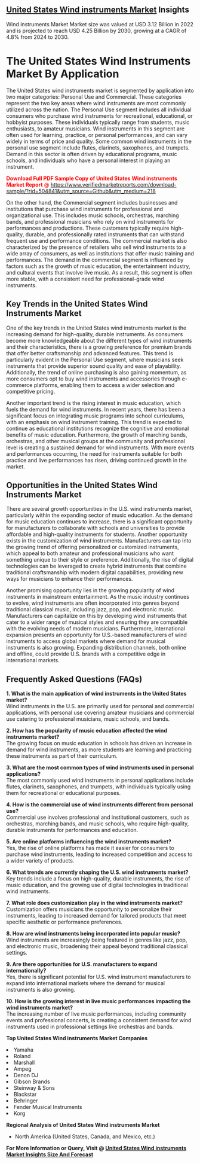 <h2><a href="https://www.verifiedmarketreports.com/download-sample/?rid=504841&amp;utm_source=Github&amp;utm_medium=218" target="_blank">United States Wind instruments Market</a> Insights</h2><p>Wind instruments Market Market size was valued at USD 3.12 Billion in 2022 and is projected to reach USD 4.25 Billion by 2030, growing at a CAGR of 4.8% from 2024 to 2030.</p><p><div> <h1>The United States Wind Instruments Market By Application</h1> <p>The United States wind instruments market is segmented by application into two major categories: Personal Use and Commercial. These categories represent the two key areas where wind instruments are most commonly utilized across the nation. The Personal Use segment includes all individual consumers who purchase wind instruments for recreational, educational, or hobbyist purposes. These individuals typically range from students, music enthusiasts, to amateur musicians. Wind instruments in this segment are often used for learning, practice, or personal performances, and can vary widely in terms of price and quality. Some common wind instruments in the personal use segment include flutes, clarinets, saxophones, and trumpets. Demand in this sector is often driven by educational programs, music schools, and individuals who have a personal interest in playing an instrument. <p><span class=""><span style="color: #ff0000;"><strong>Download Full PDF Sample Copy of United States Wind instruments Market Report</strong> @ </span><a href="https://www.verifiedmarketreports.com/download-sample/?rid=504841&amp;utm_source=Github&amp;utm_medium=218" target="_blank">https://www.verifiedmarketreports.com/download-sample/?rid=504841&amp;utm_source=Github&amp;utm_medium=218</a></span></p> On the other hand, the Commercial segment includes businesses and institutions that purchase wind instruments for professional and organizational use. This includes music schools, orchestras, marching bands, and professional musicians who rely on wind instruments for performances and productions. These customers typically require high-quality, durable, and professionally rated instruments that can withstand frequent use and performance conditions. The commercial market is also characterized by the presence of retailers who sell wind instruments to a wide array of consumers, as well as institutions that offer music training and performances. The demand in the commercial segment is influenced by factors such as the growth of music education, the entertainment industry, and cultural events that involve live music. As a result, this segment is often more stable, with a consistent need for professional-grade wind instruments. <h2>Key Trends in the United States Wind Instruments Market</h2> <p>One of the key trends in the United States wind instruments market is the increasing demand for high-quality, durable instruments. As consumers become more knowledgeable about the different types of wind instruments and their characteristics, there is a growing preference for premium brands that offer better craftsmanship and advanced features. This trend is particularly evident in the Personal Use segment, where musicians seek instruments that provide superior sound quality and ease of playability. Additionally, the trend of online purchasing is also gaining momentum, as more consumers opt to buy wind instruments and accessories through e-commerce platforms, enabling them to access a wider selection and competitive pricing.</p> <p>Another important trend is the rising interest in music education, which fuels the demand for wind instruments. In recent years, there has been a significant focus on integrating music programs into school curriculums, with an emphasis on wind instrument training. This trend is expected to continue as educational institutions recognize the cognitive and emotional benefits of music education. Furthermore, the growth of marching bands, orchestras, and other musical groups at the community and professional level is creating a sustained demand for wind instruments. With more events and performances occurring, the need for instruments suitable for both practice and live performances has risen, driving continued growth in the market.</p> <h2>Opportunities in the United States Wind Instruments Market</h2> <p>There are several growth opportunities in the U.S. wind instruments market, particularly within the expanding sector of music education. As the demand for music education continues to increase, there is a significant opportunity for manufacturers to collaborate with schools and universities to provide affordable and high-quality instruments for students. Another opportunity exists in the customization of wind instruments. Manufacturers can tap into the growing trend of offering personalized or customized instruments, which appeal to both amateur and professional musicians who want something unique to their style or preference. Additionally, the rise of digital technologies can be leveraged to create hybrid instruments that combine traditional craftsmanship with modern digital capabilities, providing new ways for musicians to enhance their performances.</p> <p>Another promising opportunity lies in the growing popularity of wind instruments in mainstream entertainment. As the music industry continues to evolve, wind instruments are often incorporated into genres beyond traditional classical music, including jazz, pop, and electronic music. Manufacturers can capitalize on this by developing wind instruments that cater to a wider range of musical styles and ensuring they are compatible with the evolving needs of modern musicians. Furthermore, international expansion presents an opportunity for U.S.-based manufacturers of wind instruments to access global markets where demand for musical instruments is also growing. Expanding distribution channels, both online and offline, could provide U.S. brands with a competitive edge in international markets.</p> <h2>Frequently Asked Questions (FAQs)</h2> <p><b>1. What is the main application of wind instruments in the United States market?</b><br> Wind instruments in the U.S. are primarily used for personal and commercial applications, with personal use covering amateur musicians and commercial use catering to professional musicians, music schools, and bands.</p> <p><b>2. How has the popularity of music education affected the wind instruments market?</b><br> The growing focus on music education in schools has driven an increase in demand for wind instruments, as more students are learning and practicing these instruments as part of their curriculum.</p> <p><b>3. What are the most common types of wind instruments used in personal applications?</b><br> The most commonly used wind instruments in personal applications include flutes, clarinets, saxophones, and trumpets, with individuals typically using them for recreational or educational purposes.</p> <p><b>4. How is the commercial use of wind instruments different from personal use?</b><br> Commercial use involves professional and institutional customers, such as orchestras, marching bands, and music schools, who require high-quality, durable instruments for performances and education.</p> <p><b>5. Are online platforms influencing the wind instruments market?</b><br> Yes, the rise of online platforms has made it easier for consumers to purchase wind instruments, leading to increased competition and access to a wider variety of products.</p> <p><b>6. What trends are currently shaping the U.S. wind instruments market?</b><br> Key trends include a focus on high-quality, durable instruments, the rise of music education, and the growing use of digital technologies in traditional wind instruments.</p> <p><b>7. What role does customization play in the wind instruments market?</b><br> Customization offers musicians the opportunity to personalize their instruments, leading to increased demand for tailored products that meet specific aesthetic or performance preferences.</p> <p><b>8. How are wind instruments being incorporated into popular music?</b><br> Wind instruments are increasingly being featured in genres like jazz, pop, and electronic music, broadening their appeal beyond traditional classical settings.</p> <p><b>9. Are there opportunities for U.S. manufacturers to expand internationally?</b><br> Yes, there is significant potential for U.S. wind instrument manufacturers to expand into international markets where the demand for musical instruments is also growing.</p> <p><b>10. How is the growing interest in live music performances impacting the wind instruments market?</b><br> The increasing number of live music performances, including community events and professional concerts, is creating a consistent demand for wind instruments used in professional settings like orchestras and bands.</p> </div></p><p><strong>Top United States Wind instruments Market Companies</strong></p><div data-test-id=""><p><li>Yamaha</li><li> Roland</li><li> Marshall</li><li> Ampeg</li><li> Denon DJ</li><li> Gibson Brands</li><li> Steinway & Sons</li><li> Blackstar</li><li> Behringer</li><li> Fender Musical Instruments</li><li> Korg</li></p><div><strong>Regional Analysis of&nbsp;United States Wind instruments Market</strong></div><ul><li dir="ltr"><p dir="ltr">North America&nbsp;(United States, Canada, and Mexico, etc.)</p></li></ul><p><strong>For More Information or Query, Visit @&nbsp;</strong><strong><a href="https://www.verifiedmarketreports.com/product/wind-instruments-market-size-and-forecast/?utm_source=Github&amp;utm_medium=218" target="_blank">United States Wind instruments Market Insights Size And Forecast</a></strong></p></div>
